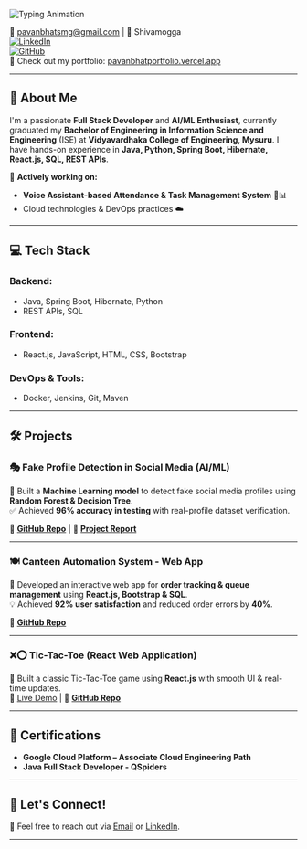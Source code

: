 ![Typing Animation](https://readme-typing-svg.herokuapp.com?font=Fira+Code&pause=1000&color=F70000&width=435&lines=Hello%2C+I'm+Pavan+Bhat!;Android+%7C+Development;Full+Stack+Developer;Building+Awesome+Projects!)


📧 pavanbhatsmg@gmail.com | 📍 Shivamogga  
[![LinkedIn](https://img.shields.io/badge/LinkedIn-PavanBhat-blue)](https://linkedin.com/in/pavanbhatav)  
[![GitHub](https://img.shields.io/badge/GitHub-PavanBhatt07-black)](https://github.com/PavanBhatt07)  
🔗 Check out my portfolio: [pavanbhatportfolio.vercel.app](https://pavanbhatportfolio.vercel.app/)

---

## **👋 About Me**  
I'm a passionate **Full Stack Developer** and **AI/ML Enthusiast**, currently graduated my **Bachelor of Engineering in Information Science and Engineering** (ISE) at **Vidyavardhaka College of Engineering, Mysuru**. I have hands-on experience in **Java, Python, Spring Boot, Hibernate, React.js, SQL, REST APIs**.  

🚀 **Actively working on:**  
- **Voice Assistant-based Attendance & Task Management System** 🎤📊  
- Cloud technologies & DevOps practices ☁️  

---

## **💻 Tech Stack**  

### **Backend:**  
- Java, Spring Boot, Hibernate, Python  
- REST APIs, SQL  

### **Frontend:**  
- React.js, JavaScript, HTML, CSS, Bootstrap  

### **DevOps & Tools:**  
- Docker, Jenkins, Git, Maven  

---

## **🛠 Projects**  

### **🎭 Fake Profile Detection in Social Media (AI/ML)**  
🚀 Built a **Machine Learning model** to detect fake social media profiles using **Random Forest & Decision Tree**.  
✅ Achieved **96% accuracy in testing** with real-profile dataset verification.  

🔗 **[GitHub Repo](#)** | 🔗 **[Project Report](#)**  

---

### **🍽️ Canteen Automation System - Web App**  
📌 Developed an interactive web app for **order tracking & queue management** using **React.js, Bootstrap & SQL**.  
💡 Achieved **92% user satisfaction** and reduced order errors by **40%**.  

🔗 **[GitHub Repo](#)**  

---

### **❌⭕ Tic-Tac-Toe (React Web Application)**  
🎩 Built a classic Tic-Tac-Toe game using **React.js** with smooth UI & real-time updates.  
🔗 [Live Demo](https://pavanbhatt07.github.io/Tic-Tac-Toe_ReactApplication/) | 🔗 **[GitHub Repo](#)**  

---

## **📝 Certifications**  
- **Google Cloud Platform – Associate Cloud Engineering Path**  
- **Java Full Stack Developer - QSpiders**  

---

## **🌱 Let's Connect!**  
💬 Feel free to reach out via [Email](mailto:pavanbhatsmg@gmail.com) or [LinkedIn](https://linkedin.com/in/pavanbhatav).  

---
